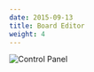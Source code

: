 ```yaml
---
date: 2015-09-13
title: Board Editor
weight: 4
---
```


![Control Panel](/img/boardeditor_preview.png)
